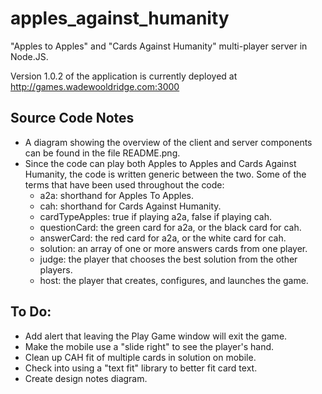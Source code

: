 # apples_against_humanity
"Apples to Apples" and "Cards Against Humanity" multi-player server in Node.JS.

Version 1.0.2 of the application is currently deployed at
http://games.wadewooldridge.com:3000

## Source Code Notes
- A diagram showing the overview of the client and server components can
be found in the file README.png.
- Since the code can play both Apples to Apples and Cards Against Humanity,
the code is written generic between the two.  Some of the terms that have
been used throughout the code:
    - a2a: shorthand for Apples To Apples.
    - cah: shorthand for Cards Against Humanity.
    - cardTypeApples: true if playing a2a, false if playing cah.
    - questionCard: the green card for a2a, or the black card for cah.
    - answerCard: the red card for a2a, or the white card for cah.
    - solution: an array of one or more answers cards from one player.
    - judge: the player that chooses the best solution from the other players.
    - host: the player that creates, configures, and launches the game.

## To Do:
- Add alert that leaving the Play Game window will exit the game.
- Make the mobile use a "slide right" to see the player's hand.
- Clean up CAH fit of multiple cards in solution on mobile.
- Check into using a "text fit" library to better fit card text.
- Create design notes diagram.
